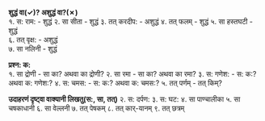 
**शुद्धं वा(&check;)? अशुद्धं वा?(&cross;)**  
१. स: राम:  - शुद्धं
२. सा सीता  - शुद्धं
३. तत् करदीप: - अशुद्धं 
४. तत् फलम् - शुद्धं
५. सा हस्तघटी - शुद्धं  
६. तत् वृक्ष: - अशुद्धं  
७. सा नलिनी - शुद्धं 

**प्रश्न: क:**  
१. सा द्रोणी  - सा का? अथवा का द्रोणी?
२. सा रमा  - सा का? अथवा का रमा? 
३. स: गणेश: - स: क:? अथवा क: गणेश:? 
४. स: चमस: - स: क:? अथवा क: चमस:?
५. तत् पर्णम्  - तत् किम्?

**उदाहरणं दृष्ट्वा वाक्यानी लिखतु(स:, सा, तत्)** 
२. स: दर्पण:
३. स: घट:
४. सा पाण्चालीका
५. सा चषकाधानी
६. सा वेल्लनी
७. तत् पेषकम्
८. तत् कार्-यानम्
९. तत् छत्रम्